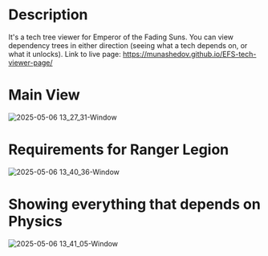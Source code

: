 # Description
It's a tech tree viewer for Emperor of the Fading Suns. You can view dependency trees in either direction (seeing what a tech depends on, or what it unlocks).
Link to live page: https://munashedov.github.io/EFS-tech-viewer-page/

# Main View
![2025-05-06 13_27_31-Window](https://github.com/user-attachments/assets/d98d3d4f-d899-4026-8374-1eadd4da0ed0)
# Requirements for Ranger Legion
![2025-05-06 13_40_36-Window](https://github.com/user-attachments/assets/4dfb2e2c-acbc-403f-97c4-44b9b021edc2)
# Showing everything that depends on Physics
![2025-05-06 13_41_05-Window](https://github.com/user-attachments/assets/e745cd31-5307-42b1-8b2d-858839fcaf0d)
